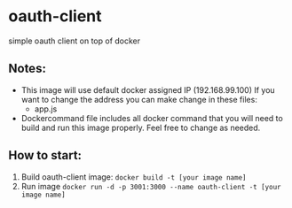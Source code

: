 # oauth-client
simple oauth client on top of docker

## Notes:
* This image will use default docker assigned IP (192.168.99.100)
  If you want to change the address you can make change in these files:
  * app.js
* Dockercommand file includes all docker command that you will need to build and run this image properly. Feel free to change as needed.

## How to start:
1. Build oauth-client image:
   ```docker build -t [your image name]```
2. Run image 
   ```docker run -d -p 3001:3000 --name oauth-client -t [your image name]```
